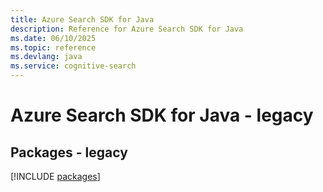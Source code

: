 ```yaml
---
title: Azure Search SDK for Java
description: Reference for Azure Search SDK for Java
ms.date: 06/10/2025
ms.topic: reference
ms.devlang: java
ms.service: cognitive-search
---
```

# Azure Search SDK for Java - legacy
## Packages - legacy
[!INCLUDE [packages](search-index.md)]